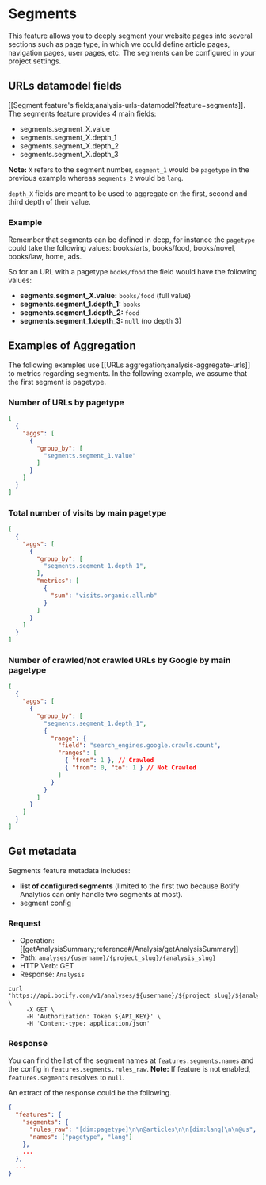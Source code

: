 # Segments

This feature allows you to deeply segment your website pages into several sections such as page type, in which we could define article pages, navigation pages, user pages, etc.
The segments can be configured in your project settings.


## URLs datamodel fields

[[Segment feature's fields;analysis-urls-datamodel?feature=segments]].
The segments feature provides 4 main fields:

- segments.segment_X.value
- segments.segment_X.depth_1
- segments.segment_X.depth_2
- segments.segment_X.depth_3

**Note:** `X` refers to the segment number, `segment_1` would be `pagetype` in the previous example whereas `segments_2` would be `lang`.

`depth_X` fields are meant to be used to aggregate on the first, second and third depth of their value.

### Example

Remember that segments can be defined in deep, for instance the `pagetype` could take the following values: books/arts, books/food, books/novel, books/law, home, ads.

So for an URL with a pagetype `books/food` the field would have the following values:

- **segments.segment_X.value:** `books/food` (full value)
- **segments.segment_1.depth_1:** `books`
- **segments.segment_1.depth_2:** `food`
- **segments.segment_1.depth_3:** `null` (no depth 3)


## Examples of Aggregation

The following examples use [[URLs aggregation;analysis-aggregate-urls]] to metrics regarding segments.
In the following example, we assume that the first segment is pagetype.

### Number of URLs by pagetype

```JSON
[
  {
    "aggs": [
      {
        "group_by": [
          "segments.segment_1.value"
        ]
      }
    ]
  }
]
```

### Total number of visits by main pagetype

```JSON
[
  {
    "aggs": [
      {
        "group_by": [
          "segments.segment_1.depth_1",
        ],
        "metrics": [
          {
            "sum": "visits.organic.all.nb"
          }
        ]
      }
    ]
  }
]
```

### Number of crawled/not crawled URLs by Google by main pagetype

```JSON
[
  {
    "aggs": [
      {
        "group_by": [
          "segments.segment_1.depth_1",
          {
            "range": {
              "field": "search_engines.google.crawls.count",
              "ranges": [
                { "from": 1 }, // Crawled
                { "from": 0, "to": 1 } // Not Crawled
              ]
            }
          }
        ]
      }
    ]
  }
]
```


## Get metadata

Segments feature metadata includes:
- **list of configured segments** (limited to the first two because Botify Analytics can only handle two segments at most).
- segment config

### Request

- Operation: [[getAnalysisSummary;reference#/Analysis/getAnalysisSummary]]
- Path: `analyses/{username}/{project_slug}/{analysis_slug}`
- HTTP Verb: GET
- Response: `Analysis`

```SH
curl 'https://api.botify.com/v1/analyses/${username}/${project_slug}/${analysis_slug}' \
     -X GET \
     -H 'Authorization: Token ${API_KEY}' \
     -H 'Content-type: application/json'
```

### Response

You can find the list of the segment names at `features.segments.names` and the config in `features.segments.rules_raw`.
**Note:** If feature is not enabled, `features.segments` resolves to `null`.

An extract of the response could be the following.

```JSON
{
  "features": {
    "segments": {
      "rules_raw": "[dim:pagetype]\n\n@articles\n\n[dim:lang]\n\n@us",
      "names": ["pagetype", "lang"]
    },
    ...
  },
  ...
}
```
